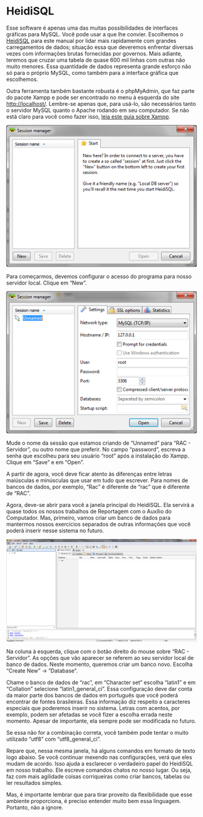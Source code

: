 # HeidiSQL

Esse software é apenas uma das muitas possibilidades de interfaces gráficas para MySQL. Você pode usar a que lhe convier. Escolhemos o [HeidiSQL](http://www.heidisql.com/download.php) para este manual por lidar mais rapidamente com grandes carregamentos de dados; situação essa que deveremos enfrentar diversas vezes com informações brutas fornecidas por governos. Mais adiante, teremos que cruzar uma tabela de quase 600 mil linhas com outras não muito menores. Essa quantidade de dados representa grande esforço não só para o próprio MySQL, como também para a interface gráfica que escolhemos.

Outra ferramenta também bastante robusta é o phpMyAdmin, que faz parte do pacote Xampp e pode ser encontrado no menu à esquerda do site [http://localhost/](http://localhost/). Lembre-se apenas que, para usá-lo, são necessários tanto o servidor MySQL quanto o Apache rodando em seu computador. Se não está claro para você como fazer isso, [leia este guia sobre Xampp](xampp.md).

![Screeshot](../img/heidisql-inicio.png)

Para começarmos, devemos configurar o acesso do programa para nosso servidor local. Clique em “New”.

![Screeshot](../img/heidisql-nova-comexao.png)

Mude o nome da sessão que estamos criando de “Unnamed” para “RAC - Servidor”, ou outro nome que preferir. No campo “password”, escreva a senha que escolheu para seu usuário “root” após a instalação do Xampp. Clique em “Save” e em “Open”.

A partir de agora, você deve ficar atento às diferenças entre letras maiúsculas e minúsculas que usar em tudo que escrever. Para nomes de bancos de dados, por exemplo, “Rac” é diferente de “rac” que é diferente de “RAC”.

Agora, deve-se abrir para você a janela principal do HeidiSQL. Ela servirá a quase todos os nossos trabalhos de Reportagem com o Auxílio do Computador. Mas, primeiro, vamos criar um banco de dados para mantermos nossos exercícios separados de outras informações que você poderá inserir nesse sistema no futuro.

![Screeshot](../img/heidsql-servidor-aberto.png)

Na coluna à esquerda, clique com o botão direito do mouse sobre “RAC - Servidor”. As opções que vão aparecer se referem ao seu servidor local de banco de dados. Neste momento, queremos criar um banco novo. Escolha “Create New” -> ”Database”.

Chame o banco de dados de “rac”, em “Character set” escolha “latin1” e em “Collation” selecione “latin1_general_ci”. Essa configuração deve dar conta da maior parte dos bancos de dados em português que você poderá encontrar de fontes brasileiras. Essa informação diz respeito a caracteres especiais que poderemos inserir no sistema. Letras com acentos, por exemplo, podem ser afetadas se você fizer a escolha errada neste momento. Apesar de importante, ela sempre pode ser modificada no futuro.

Se essa não for a combinação correta, você também pode tentar o muito utilizado “utf8” com “utf8_general_ci”.

Repare que, nessa mesma janela, há alguns comandos em formato de texto logo abaixo. Se você continuar mexendo nas configurações, verá que eles mudam de acordo. Isso ajuda a esclarecer o verdadeiro papel do HeidiSQL em nosso trabalho. Ele escreve comandos chatos no nosso lugar. Ou seja, faz com mais agilidade coisas corriqueiras como criar bancos, tabelas ou ler resultados simples.

Mas, é importante lembrar que para tirar proveito da flexibilidade que esse ambiente proporciona, é preciso entender muito bem essa linguagem. Portanto, não a ignore.
